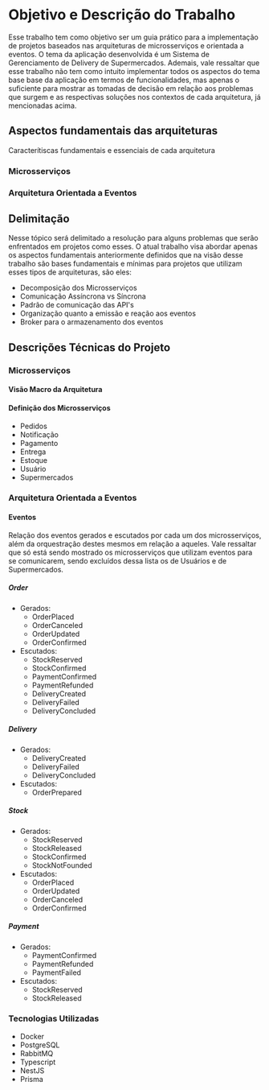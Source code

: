 # Objetivo e Descrição do Trabalho

Esse trabalho tem como objetivo ser um guia prático para a implementação de projetos baseados nas arquiteturas de microsserviços e orientada a eventos. O tema da aplicação desenvolvida é um Sistema de Gerenciamento de Delivery de Supermercados. Ademais, vale ressaltar que esse trabalho não tem como intuito implementar todos os aspectos do tema base base da aplicação em termos de funcionalidades, mas apenas o suficiente para mostrar as tomadas de decisão em relação aos problemas que surgem e as respectivas soluções nos contextos de cada arquitetura, já mencionadas acima.

## Aspectos fundamentais das arquiteturas

Caracterítiscas fundamentais e essenciais de cada arquitetura

### Microsserviços

### Arquitetura Orientada a Eventos

## Delimitação

Nesse tópico será delimitado a resolução para alguns problemas que serão enfrentados em projetos como esses. O atual trabalho visa abordar apenas os aspectos fundamentais anteriormente definidos que na visão desse trabalho são bases fundamentais e mínimas para projetos que utilizam esses tipos de arquiteturas, são eles:

- Decomposição dos Microsserviços
- Comunicação Assíncrona vs Síncrona
- Padrão de comunicação das API's
- Organização quanto a emissão e reação aos eventos
- Broker para o armazenamento dos eventos

## Descrições Técnicas do Projeto

### Microsserviços

#### Visão Macro da Arquitetura

#### Definição dos Microsserviços

- Pedidos
- Notificação
- Pagamento
- Entrega
- Estoque
- Usuário
- Supermercados
### Arquitetura Orientada a Eventos

#### Eventos

Relação dos eventos gerados e escutados por cada um dos microsserviços, além da orquestração destes mesmos em relação a aqueles. Vale ressaltar que só está sendo mostrado os microsserviços que utilizam eventos para se comunicarem, sendo excluídos dessa lista os de Usuários e de Supermercados.

##### Order

- Gerados:
  - OrderPlaced
  - OrderCanceled
  - OrderUpdated
  - OrderConfirmed
- Escutados:
  - StockReserved
  - StockConfirmed
  - PaymentConfirmed
  - PaymentRefunded
  - DeliveryCreated
  - DeliveryFailed
  - DeliveryConcluded

##### Delivery

- Gerados:
  - DeliveryCreated
  - DeliveryFailed
  - DeliveryConcluded
- Escutados:
  - OrderPrepared

##### Stock

- Gerados:
  - StockReserved
  - StockReleased
  - StockConfirmed
  - StockNotFounded
- Escutados:
  - OrderPlaced
  - OrderUpdated
  - OrderCanceled
  - OrderConfirmed

##### Payment

- Gerados:
  - PaymentConfirmed
  - PaymentRefunded
  - PaymentFailed
- Escutados:
  - StockReserved
  - StockReleased

### Tecnologias Utilizadas

- Docker
- PostgreSQL
- RabbitMQ
- Typescript
- NestJS
- Prisma
